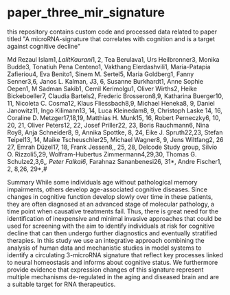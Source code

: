 # paper_three_mir_signature
this repository contains custom code and processed data related to paper titled "A microRNA-signature that correlates with cognition and is a target against cognitive decline"

Md Rezaul Islam1$, Lalit Kaurani1,2$, Tea Berulava1, Urs Heilbronner3, Monika Budde3, Tonatiuh Pena Centeno1,  Vakthang Elerdashvili1, Maria-Patapia Zafieriou4, Eva Benito1, Sinem M. Sertel5, Maria Goldberg1, Fanny Senner3,6, Janos L. Kalman, J3, 6, Susanne Burkhardt1, Anne Sophie Oepen1, M Sadman Sakib1, Cemil Kerimolgu1, Oliver Wirths2, Heike Bickeboeller7, Claudia Bartels2, Frederic Brosseron8,9, Katharina Buerger10, 11, Nicoleta C. Cosma12, Klaus Fliessbach8,9, Michael Heneka8, 9, Daniel Janowitz11, Ingo Kilimann13, 14, Luca Kleinedam8, 9, Christoph Laske 14, 16, Coraline D. Metzger17,18,19, Matthias H. Munk15, 16, Robert Perneczky6, 10, 20, 21, Oliver Peters12, 22, Josef Priller22, 23, Boris Rauchmann6, Nina Roy8, Anja Schneider8, 9, Annika Spottke, 8, 24, Eike J. Spruth22,23, Stefan Teipel13, 14, Maike Tscheuschler25, Michael Wagner8, 9, Jens Wiltfang2, 26 27, Emrah Düzel17, 18, Frank Jessen8,, 25, 28, Delcode Study group, Silvio O. Rizzoli5,29, Wolfram-Hubertus Zimmermann4,29,30, Thomas G. Schulze2,3,6,*, Peter Falkai6*, Farahnaz Sananbenesi26, 31*, Andre Fischer1, 2, 8,26, 29*,# 

Summary 
While some individuals age without pathological memory impairments, others develop age-associated cognitive diseases. Since changes in cognitive function develop slowly over time in these patients, they are often diagnosed at an advanced stage of molecular pathology, a time point when causative treatments fail. Thus, there is great need for the identification of inexpensive and minimal invasive approaches that could be used for screening with the aim to identify individuals at risk for cognitive decline that can then undergo further diagnostics and eventually stratified therapies. In this study we use an integrative approach combining the analysis of human data and mechanistic studies in model systems to identify a circulating 3-microRNA signature that reflect key processes linked to neural homeostasis and informs about cognitive status. We furthermore provide evidence that expression changes of this signature represent multiple mechanisms de-regulated in the aging and diseased brain and are a suitable target for RNA therapeutics. 

